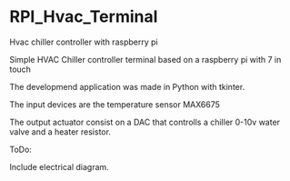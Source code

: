 # RPI_Hvac_Terminal
Hvac chiller controller with raspberry pi

Simple HVAC Chiller controller terminal based on a raspberry pi with 7 in touch

The developmend application was made in Python with tkinter.

The input devices are the temperature sensor MAX6675

The output actuator consist on a DAC that controlls a chiller 0-10v water valve and a heater resistor.

ToDo:

Include electrical diagram.
